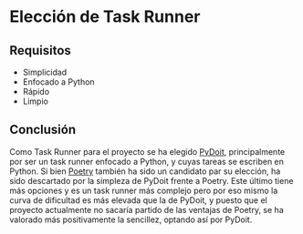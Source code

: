 # Elección de Task Runner

## Requisitos
- Simplicidad
- Enfocado a Python
- Rápido
- Limpio

## Conclusión 
Como Task Runner para el proyecto se ha elegido [PyDoit](https://pydoit.org/), principalmente por ser un task runner enfocado a Python, y cuyas tareas se escriben en Python. Si bien [Poetry](https://python-poetry.org/) también ha sido un candidato par su elección, ha sido descartado por la simpleza de PyDoit frente a Poetry. Este último tiene más opciones y es un task runner más complejo pero por eso mismo la curva de dificultad es más elevada que la de PyDoit, y puesto que el proyecto actualmente no sacaría partido de las ventajas de Poetry, se ha valorado más positivamente la sencillez, optando así por PyDoit.